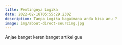 ```yaml
---
title: Pentingnya Logika
date: 2022-02-18T05:55:29.230Z
description: Tanpa Logika bagaimana anda bisa anu ?
image: img/about-direct-sourcing.jpg
---
```

Anjae banget keren banget artikel gue